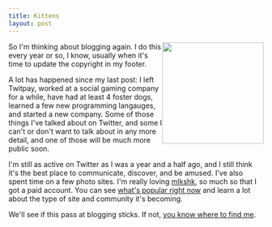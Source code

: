 ```yaml
---
title: Kittens
layout: post
---
```


<div style="float:right">
<a href="http://mlkshk.com/p/72NN">
<img src="http://mlkshk.com/r/72NN" border="0" height="200px" />
</a>
</div>

So I'm thinking about blogging again. I do this every year or so, I
know, usually when it's time to update the copyright in my footer.

A lot has happened since my last post: I left Twitpay, worked at a
social gaming company for a while, have had at least 4 foster dogs,
learned a few new programming langauges, and started a new
company. Some of those things I've talked about on Twitter, and some I
can't or don't want to talk about in any more detail, and one of those
will be much more public soon.

I'm still as active on Twitter as I was a year and a half ago, and I
still think it's the best place to communicate, discover, and be
amused. I've also spent time on a few photo sites. I'm really loving
<a href="http://mlkshk.com">mlkshk</a>, so much so that I got a paid
account. You can see <a href="http://mlkshk.com/popular">what's
popular right now</a> and learn a lot about the type of site and
community it's becoming.

We'll see if this pass at blogging sticks. If not,
<a href="/contact">you know where to find me</a>.